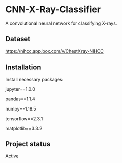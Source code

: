 # CNN-X-Ray-Classifier

A convolutional neural network for classifying X-rays.

## Dataset

https://nihcc.app.box.com/v/ChestXray-NIHCC

## Installation

Install necessary packages:

jupyter==1.0.0

pandas==1.1.4

numpy==1.18.5

tensorflow==2.3.1

matplotlib==3.3.2

## Project status

Active